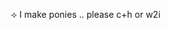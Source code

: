 ⟢ I make ponies .. please c+h or w2i

<!---
dangom1lk/dangom1lk is a ✨ special ✨ repository because its `README.md` (this file) appears on your GitHub profile.
You can click the Preview link to take a look at your changes.
--->
